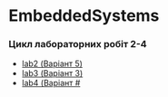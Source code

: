 # EmbeddedSystems

### Цикл лабораторних робіт 2-4

- [lab2 (Варіант 5)](https://github.com/DaniilHerasymenko/EmbeddedSystems/blob/main/LAB2_PP-34_Dmytro_Vochakovskyi/Core/Src/main.c)
- [lab3 (Варіант 3)](https://github.com/DaniilHerasymenko/EmbeddedSystems/blob/main/Lab3_PP-34_Daniil/Core/Src/main.c)
- [lab4 (Варіант #]()